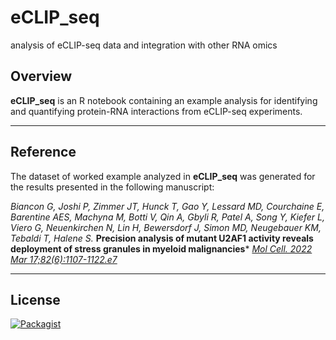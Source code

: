 # eCLIP_seq
analysis of eCLIP-seq data and integration with other RNA omics 

## Overview

 __eCLIP_seq__ is an R notebook containing an example analysis for identifying and quantifying protein-RNA interactions from eCLIP-seq experiments. 

------------------------------------------------------------------------

## Reference

The dataset of worked example analyzed in __eCLIP_seq__ was generated for the results presented in the following manuscript:

*Biancon G, Joshi P, Zimmer JT, Hunck T, Gao Y, Lessard MD, Courchaine E, Barentine AES, Machyna M, Botti V, Qin A, Gbyli R, Patel A, Song Y, Kiefer L, Viero G, Neuenkirchen N, Lin H, Bewersdorf J, Simon MD, Neugebauer KM, Tebaldi T, Halene S.*
**Precision analysis of mutant U2AF1 activity reveals deployment of stress granules in myeloid malignancies***
[*Mol Cell. 2022 Mar 17;82(6):1107-1122.e7*](https:/doi.org/10.1016/j.molcel.2022.02.025)

------------------------------------------------------------------------

## License

[![Packagist](https://img.shields.io/packagist/l/doctrine/orm.svg?maxAge=2592000?style=flat)](https://opensource.org/licenses/MIT)
